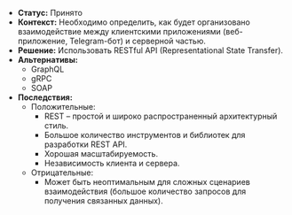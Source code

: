 - **Статус:** Принято 
- **Контекст:** Необходимо определить, как будет организовано взаимодействие между клиентскими приложениями (веб-приложение, Telegram-бот) и серверной частью.
- **Решение:** Использовать RESTful API (Representational State Transfer).
- **Альтернативы:**
    - GraphQL
    - gRPC
    - SOAP
- **Последствия:**
    - Положительные:
        - REST – простой и широко распространенный архитектурный стиль.
        - Большое количество инструментов и библиотек для разработки REST API.
        - Хорошая масштабируемость.
        - Независимость клиента и сервера.
    - Отрицательные:
        - Может быть неоптимальным для сложных сценариев взаимодействия (большое количество запросов для получения связанных данных).